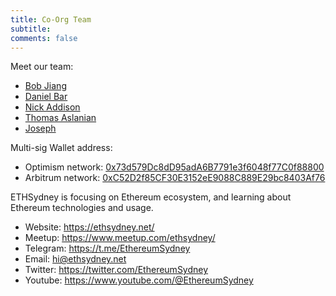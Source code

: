 ```yaml
---
title: Co-Org Team
subtitle: 
comments: false
---
```


Meet our team:

- [Bob Jiang](https://twitter.com/bobjiang123)
- [Daniel Bar](https://twitter.com/danieltbar)
- [Nick Addison](https://twitter.com/naddison)
- [Thomas Aslanian](https://twitter.com/thomaslanian)
- [Joseph]()

Multi-sig Wallet address:

- Optimism network: [0x73d579Dc8dD95adA6B7791e3f6048f77C0f88800](https://app.safe.global/home?safe=oeth:0x73d579Dc8dD95adA6B7791e3f6048f77C0f88800)
- Arbitrum network: [0xC52D2f85CF30E3152eE9088C889E29bc8403Af76](https://app.safe.global/home?safe=arb1:0xC52D2f85CF30E3152eE9088C889E29bc8403Af76)


ETHSydney is focusing on Ethereum ecosystem, and learning about Ethereum technologies and usage.

- Website: https://ethsydney.net/
- Meetup: https://www.meetup.com/ethsydney/
- Telegram: https://t.me/EthereumSydney
- Email: [hi@ethsydney.net](mailto:hi@ethsydney.net)
- Twitter: https://twitter.com/EthereumSydney
- Youtube: https://www.youtube.com/@EthereumSydney